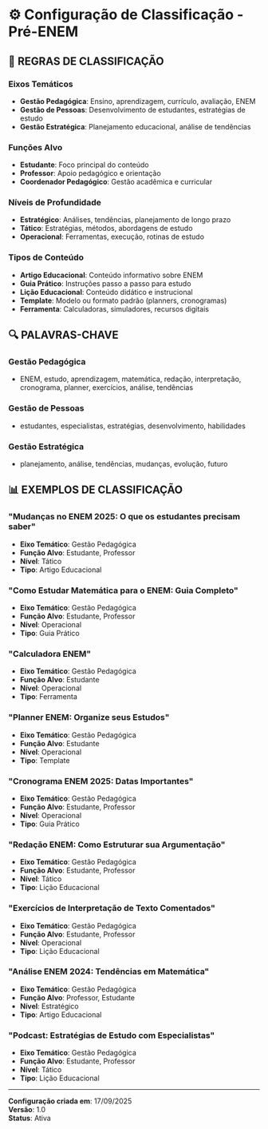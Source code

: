 # ⚙️ Configuração de Classificação - Pré-ENEM

## 🎯 **REGRAS DE CLASSIFICAÇÃO**

### **Eixos Temáticos**
- **Gestão Pedagógica**: Ensino, aprendizagem, currículo, avaliação, ENEM
- **Gestão de Pessoas**: Desenvolvimento de estudantes, estratégias de estudo
- **Gestão Estratégica**: Planejamento educacional, análise de tendências

### **Funções Alvo**
- **Estudante**: Foco principal do conteúdo
- **Professor**: Apoio pedagógico e orientação
- **Coordenador Pedagógico**: Gestão acadêmica e curricular

### **Níveis de Profundidade**
- **Estratégico**: Análises, tendências, planejamento de longo prazo
- **Tático**: Estratégias, métodos, abordagens de estudo
- **Operacional**: Ferramentas, execução, rotinas de estudo

### **Tipos de Conteúdo**
- **Artigo Educacional**: Conteúdo informativo sobre ENEM
- **Guia Prático**: Instruções passo a passo para estudo
- **Lição Educacional**: Conteúdo didático e instrucional
- **Template**: Modelo ou formato padrão (planners, cronogramas)
- **Ferramenta**: Calculadoras, simuladores, recursos digitais

## 🔍 **PALAVRAS-CHAVE**

### **Gestão Pedagógica**
- ENEM, estudo, aprendizagem, matemática, redação, interpretação, cronograma, planner, exercícios, análise, tendências

### **Gestão de Pessoas**
- estudantes, especialistas, estratégias, desenvolvimento, habilidades

### **Gestão Estratégica**
- planejamento, análise, tendências, mudanças, evolução, futuro

## 📊 **EXEMPLOS DE CLASSIFICAÇÃO**

### **"Mudanças no ENEM 2025: O que os estudantes precisam saber"**
- **Eixo Temático**: Gestão Pedagógica
- **Função Alvo**: Estudante, Professor
- **Nível**: Tático
- **Tipo**: Artigo Educacional

### **"Como Estudar Matemática para o ENEM: Guia Completo"**
- **Eixo Temático**: Gestão Pedagógica
- **Função Alvo**: Estudante, Professor
- **Nível**: Operacional
- **Tipo**: Guia Prático

### **"Calculadora ENEM"**
- **Eixo Temático**: Gestão Pedagógica
- **Função Alvo**: Estudante
- **Nível**: Operacional
- **Tipo**: Ferramenta

### **"Planner ENEM: Organize seus Estudos"**
- **Eixo Temático**: Gestão Pedagógica
- **Função Alvo**: Estudante
- **Nível**: Operacional
- **Tipo**: Template

### **"Cronograma ENEM 2025: Datas Importantes"**
- **Eixo Temático**: Gestão Pedagógica
- **Função Alvo**: Estudante, Professor
- **Nível**: Operacional
- **Tipo**: Guia Prático

### **"Redação ENEM: Como Estruturar sua Argumentação"**
- **Eixo Temático**: Gestão Pedagógica
- **Função Alvo**: Estudante, Professor
- **Nível**: Tático
- **Tipo**: Lição Educacional

### **"Exercícios de Interpretação de Texto Comentados"**
- **Eixo Temático**: Gestão Pedagógica
- **Função Alvo**: Estudante, Professor
- **Nível**: Operacional
- **Tipo**: Lição Educacional

### **"Análise ENEM 2024: Tendências em Matemática"**
- **Eixo Temático**: Gestão Pedagógica
- **Função Alvo**: Professor, Estudante
- **Nível**: Estratégico
- **Tipo**: Artigo Educacional

### **"Podcast: Estratégias de Estudo com Especialistas"**
- **Eixo Temático**: Gestão Pedagógica
- **Função Alvo**: Estudante, Professor
- **Nível**: Tático
- **Tipo**: Lição Educacional

---

**Configuração criada em**: 17/09/2025  
**Versão**: 1.0  
**Status**: Ativa
